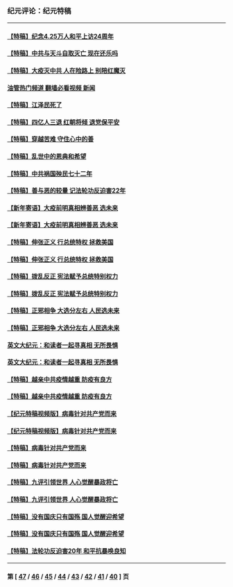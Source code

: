### 纪元评论：纪元特稿
---
#### [【特稿】纪念4.25万人和平上访24周年](../../pages/nsc424/n13980883.md?04270330) 
#### [【特稿】中共与天斗自取灭亡 现在还乐吗](../../pages/nsc424/n13897482.md?04270330) 
#### [【特稿】大疫灭中共 人在险路上 别陪红魔灭](../../pages/nsc424/n13890697.md?04270330) 
#### [油管热门频道 翻墙必看视频 新闻](ok?04270330)
#### [【特稿】江泽民死了](../../pages/nsc424/n13876300.md?04270330) 
#### [【特稿】四亿人三退 红朝将倾 退党保平安](../../pages/nsc424/n13794378.md?04270330) 
#### [【特稿】穿越苦难 守住心中的善](../../pages/nsc424/n13784979.md?04270330) 
#### [【特稿】乱世中的恩典和希望](../../pages/nsc424/n13734687.md?04270330) 
#### [【特稿】中共祸国殃民七十二年](../../pages/nsc424/n13272607.md?04270330) 
#### [【特稿】善与恶的较量 记法轮功反迫害22年](../../pages/nsc424/n13086597.md?04270330) 
#### [【新年寄语】大疫前明真相辨善恶 选未来](../../pages/nsc424/n12660855.md?04270330) 
#### [【新年寄语】大疫前明真相辨善恶 选未来](../../pages/nsc424/n12660855.md?04270330) 
#### [【特稿】伸张正义 行总统特权 拯救美国](../../pages/nsc424/n12616806.md?04270330) 
#### [【特稿】伸张正义 行总统特权 拯救美国](../../pages/nsc424/n12616806.md?04270330) 
#### [【特稿】拨乱反正 宪法赋予总统特别权力](../../pages/nsc424/n12598306.md?04270330) 
#### [【特稿】拨乱反正 宪法赋予总统特别权力](../../pages/nsc424/n12598306.md?04270330) 
#### [【特稿】正邪相争 大选分左右 人民选未来](../../pages/nsc424/n12545208.md?04270330) 
#### [【特稿】正邪相争 大选分左右 人民选未来](../../pages/nsc424/n12545208.md?04270330) 
#### [英文大纪元：和读者一起寻真相 无所畏惧](../../pages/nsc424/n12542027.md?04270330) 
#### [英文大纪元：和读者一起寻真相 无所畏惧](../../pages/nsc424/n12542027.md?04270330) 
#### [【特稿】越亲中共疫情越重 防疫有良方](../../pages/nsc424/n12042989.md?04270330) 
#### [【特稿】越亲中共疫情越重 防疫有良方](../../pages/nsc424/n12042989.md?04270330) 
#### [【纪元特稿视频版】病毒针对共产党而来](../../pages/nsc424/n11977328.md?04270330) 
#### [【纪元特稿视频版】病毒针对共产党而来](../../pages/nsc424/n11977328.md?04270330) 
#### [【特稿】病毒针对共产党而来](../../pages/nsc424/n11928818.md?04270330) 
#### [【特稿】病毒针对共产党而来](../../pages/nsc424/n11928818.md?04270330) 
#### [【特稿】九评引领世界 人心觉醒暴政将亡](../../pages/nsc424/n11660496.md?04270330) 
#### [【特稿】九评引领世界 人心觉醒暴政将亡](../../pages/nsc424/n11660496.md?04270330) 
#### [【特稿】没有国庆只有国殇 国人觉醒迎希望](../../pages/nsc424/n11549354.md?04270330) 
#### [【特稿】没有国庆只有国殇 国人觉醒迎希望](../../pages/nsc424/n11549354.md?04270330) 
#### [【特稿】法轮功反迫害20年 和平抗暴唤良知](../../pages/nsc424/n11389135.md?04270330) 

---
#### 第 [ [47](./47.md?04270330) / [46](./46.md?04270330) / [45](./45.md?04270330) / [44](./44.md?04270330) / [43](./43.md?04270330) / [42](./42.md?04270330) / [41](./41.md?04270330) / [40](./40.md?04270330) ] 页
